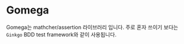 # Gomega

Gomega는 mathcher/assertion 라이브러리 입니다. 주로 혼자 쓰이기 보다는 `Ginkgo`
BDD test framework와 같이 사용됩니다.


